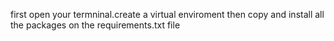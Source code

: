 first open your termninal.create a virtual enviroment then copy and install all the packages on the requirements.txt file 
